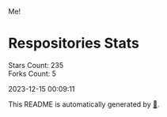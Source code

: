 Me!

# Respositories Stats
Stars Count: 235  
Forks Count: 5

2023-12-15 00:09:11  

This README is automatically generated by [🐰](https://github.com/rnitta/rnitta).
